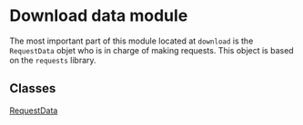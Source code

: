 # Download  data module

The most important part of this module located at `download` is the `RequestData` objet who is in charge of making requests.
This object is based on the `requests` library.

## Classes
[RequestData](download/download-old-data-utils/request-data)

